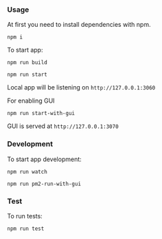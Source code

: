 ### Usage
At first you need to install dependencies with npm.

`npm i`

To start app:

`npm run build`

`npm run start`

Local app will be listening on `http://127.0.0.1:3060`

For enabling GUI

`npm run start-with-gui`

GUI is served at `http://127.0.0.1:3070`

### Development
To start app development:

`npm run watch`

`npm run pm2-run-with-gui`

### Test
To run tests:

`npm run test`
